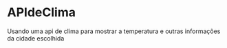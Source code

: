 ﻿# APIdeClima
<p>Usando uma api de clima para mostrar a temperatura e outras informações da cidade escolhida</p>
